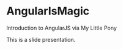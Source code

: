 AngularIsMagic
==============

Introduction to AngularJS via My Little Pony


This is a slide presentation.
